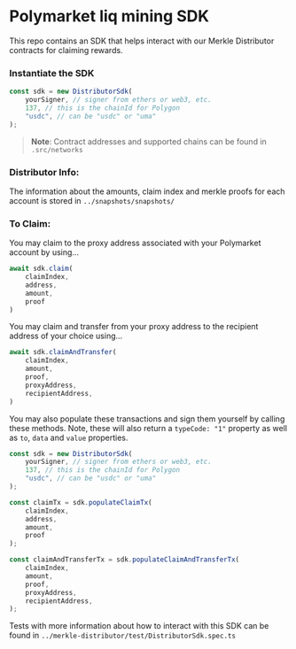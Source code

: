 # Polymarket liq mining SDK

This repo contains an SDK that helps interact with our Merkle Distributor contracts for claiming rewards.

### Instantiate the SDK

```typescript
const sdk = new DistributorSdk(
    yourSigner, // signer from ethers or web3, etc.
    137, // this is the chainId for Polygon
    "usdc", // can be "usdc" or "uma"
);
```

> **Note**: Contract addresses and supported chains can be found in `.src/networks`

### Distributor Info:

The information about the amounts, claim index and merkle proofs for each account is stored in `../snapshots/snapshots/`

### To Claim:

You may claim to the proxy address associated with your Polymarket account by using...

```typescript
await sdk.claim(
	claimIndex,
	address,
	amount,
	proof
)
```

You may claim and transfer from your proxy address to the recipient address of your choice using...

```typescript
await sdk.claimAndTransfer(
	claimIndex,
	amount,
	proof,
	proxyAddress,
	recipientAddress,
)
```

You may also populate these transactions and sign them yourself by calling these methods. Note, these will also return a `typeCode: "1"` property as well as `to`, `data` and `value` properties.

```typescript
const sdk = new DistributorSdk(
    yourSigner, // signer from ethers or web3, etc.
    137, // this is the chainId for Polygon
    "usdc", // can be "usdc" or "uma"
);

const claimTx = sdk.populateClaimTx(
	claimIndex,
	address,
	amount,
	proof
);

const claimAndTransferTx = sdk.populateClaimAndTransferTx(
	claimIndex,
	amount,
	proof,
	proxyAddress,
	recipientAddress,
);
```

Tests with more information about how to interact with this SDK can be found in `../merkle-distributor/test/DistributorSdk.spec.ts`
